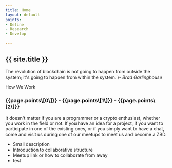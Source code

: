 ```yaml
---
title: Home
layout: default
points:
- Define
- Research
- Develop

---
```

<!-- Start banner Section -->
<section class="parallax screen-height" data-overlay-dark="5" data-background="assets/img/slider/background.png">
<div class="absolute-middle-center z-index-1 width-100">
<div class="container">
<div class="row">
<div class="col-md-12">
<div class="text-center center-col width-80 xs-width-100">
<h1 class="text-white font-size50 md-font-size42 sm-font-size28 font-weight-700">{{ site.title }}</h1>
<p class="text-white width-80 xs-width-100 center-col font-size16 line-height-30 xs-font-size14 xs-line-height-26">
The revolution of blockchain is not going to happen from outside the system; it's going to happen from within the system.
\- <i>Brad Garlinghouse</i></p>
</div>
</div>
</div>
</div>
</div>
</section>
<!-- end banner Section -->

<!-- start we work section -->
<section class="bg-very-light-gray">
<div class="container">
<div class="section-heading"><span>How We Work</span>
<h3>{{page.points\[0\]}} - {{page.points\[1\]}} - {{page.points\[2\]}}</h3>
<p class="width-55 sm-width-75 xs-width-95">
It doesn't matter if you are a programmer or a crypto enthusiast, whether you work in the field or not. If you have an idea for a project, if you want to participate in one of the existing ones, or if you simply want to have a chat, come and visit us during one of our meetups to meet us and become a ZBD.
</p>
</div>
</div>

<!-- end we work section -->

<!-- start feature section -->
<!--
<div class="container">
<div class="row margin-100px-bottom sm-margin-30px-bottom">

            <div class="col-lg-4-h col-md-12 sm-margin-30px-bottom">
                <img src="assets/img/content/research1.png" alt="" class="border-radius-5 box-shadow-primary" />
            </div>
    
            <div class="col-lg-8 col-md-12">
    
                <div class="section-heading half left">
                    <h4>{{page.points[0]}}</h4>
                </div>
                <p>Lorem Ipsum is simply dummy text of the printing and typesetting industry. Lorem Ipsum has been the industry's standardLorem ipsum dolor sit amet, consectetur adipisicing elit, sed do eiusmod tempor incididunt ut labore et dolore magna aliqua. Ut enim ad minim veniam, quis nostrud exercitation ullamco laboris nisi ut aliquip ex ea commodo consequat. Duis aute irure dolor in reprehenderit in voluptate velit.</p>
    
            </div>
        </div>
        <div class="row margin-100px-bottom sm-margin-30px-bottom">
    
            <div class="col-lg-8 col-md-12 order-2 order-lg-1">
    
                <div class="section-heading half left">
                    <h4>{{page.points[1]}}</h4>
                </div>
    
                <p>Lorem Ipsum is simply dummy text of the printing and typesetting industry. Lorem Ipsum has been the industry's standard</p>
    
    
            </div>
            <div class="col-lg-4-h col-md-12 order-1 order-lg-2 sm-margin-30px-bottom">
                <img src="assets/img/content/research1.png" alt="" class="border-radius-5 box-shadow-primary" />
            </div>
        </div>
        <div class="row margin-50px-bottom sm-margin-30px-bottom">
    
            <div class="col-lg-4-h col-md-12 sm-margin-30px-bottom">
                <img src="assets/img/content/research1.png" alt="" class="border-radius-5 box-shadow-primary" />
            </div>
    
            <div class="col-lg-8 col-md-12">
    
                <div class="section-heading half left">
                    <h4>{{page.points[2]}}</h4>
                </div>
                <p>Lorem Ipsum is simply dummy text of the printing and typesetting industry. Lorem Ipsum has been the industry's standardLorem ipsum dolor sit amet, consectetur adipisicing elit, sed do eiusmod tempor incididunt ut labore et dolore magna aliqua. Ut enim ad minim veniam, quis nostrud exercitation ullamco laboris nisi ut aliquip ex ea commodo consequat. Duis aute irure dolor in reprehenderit in voluptate velit.</p>
    
            </div>
        </div>
    </div>-->

</section>
<!-- end feature section -->
<section class="bg-very-light-gray">
<div class="container">
<ul>
<li>Small description</li>
<li>Introduction to collaborative structure</li>
<li>Meetup link or how to collaborate from away</li>  
<li>test</li>  
 </ul> </div> </section>